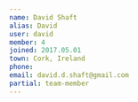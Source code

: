 ```yaml
---
name: David Shaft
alias: David
user: david
member: 4
joined: 2017.05.01
town: Cork, Ireland
phone:
email: david.d.shaft@gmail.com
partial: team-member
---
```

